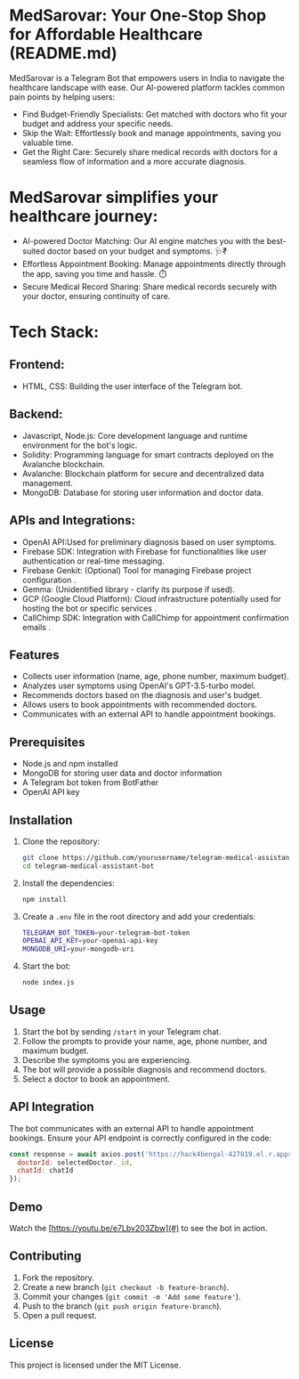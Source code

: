 # MedSarovar: Your One-Stop Shop for Affordable Healthcare (README.md)

MedSarovar is a Telegram Bot that empowers users in India to navigate the healthcare landscape with ease. Our AI-powered platform tackles common pain points by helping users:
 - Find Budget-Friendly Specialists: Get matched with doctors who fit your budget and address your specific needs.
 - Skip the Wait: Effortlessly book and manage appointments, saving you valuable time.
 - Get the Right Care: Securely share medical records with doctors for a seamless flow of information and a more accurate diagnosis.

# MedSarovar simplifies your healthcare journey:
 - AI-powered Doctor Matching: Our AI engine matches you with the best-suited doctor based on your budget and symptoms. 🩺₹
 - Effortless Appointment Booking: Manage appointments directly through the app, saving you time and hassle. ⏱️
 - Secure Medical Record Sharing: Share medical records securely with your doctor, ensuring continuity of care.

# Tech Stack:
## Frontend:
 - HTML, CSS: Building the user interface of the Telegram bot.
## Backend:
 - Javascript, Node.js: Core development language and runtime environment for the bot's logic.
 - Solidity: Programming language for smart contracts deployed on the Avalanche blockchain.
 - Avalanche: Blockchain platform for secure and decentralized data management.
 - MongoDB: Database for storing user information and doctor data.
## APIs and Integrations:
 - OpenAI API:Used for preliminary diagnosis based on user symptoms.
 - Firebase SDK: Integration with Firebase for functionalities like user authentication or real-time messaging.
 - Firebase Genkit: (Optional) Tool for managing Firebase project configuration .
 - Gemma: (Unidentified library - clarify its purpose if used).
 - GCP (Google Cloud Platform): Cloud infrastructure potentially used for hosting the bot or specific services .
 - CallChimp SDK: Integration with CallChimp for appointment confirmation emails .

## Features

- Collects user information (name, age, phone number, maximum budget).
- Analyzes user symptoms using OpenAI's GPT-3.5-turbo model.
- Recommends doctors based on the diagnosis and user's budget.
- Allows users to book appointments with recommended doctors.
- Communicates with an external API to handle appointment bookings.

## Prerequisites

- Node.js and npm installed
- MongoDB for storing user data and doctor information
- A Telegram bot token from BotFather
- OpenAI API key

## Installation

1. Clone the repository:
   ```sh
   git clone https://github.com/yourusername/telegram-medical-assistant-bot.git
   cd telegram-medical-assistant-bot
   ```

2. Install the dependencies:
   ```sh
   npm install
   ```

3. Create a `.env` file in the root directory and add your credentials:
   ```sh
   TELEGRAM_BOT_TOKEN=your-telegram-bot-token
   OPENAI_API_KEY=your-openai-api-key
   MONGODB_URI=your-mongodb-uri
   ```

4. Start the bot:
   ```sh
   node index.js
   ```

## Usage

1. Start the bot by sending `/start` in your Telegram chat.
2. Follow the prompts to provide your name, age, phone number, and maximum budget.
3. Describe the symptoms you are experiencing.
4. The bot will provide a possible diagnosis and recommend doctors.
5. Select a doctor to book an appointment.

## API Integration

The bot communicates with an external API to handle appointment bookings. Ensure your API endpoint is correctly configured in the code:
   ```javascript
   const response = await axios.post('https://hack4bengal-427819.el.r.appspot.com/call', {
     doctorId: selectedDoctor._id,
     chatId: chatId
   });
   ```

## Demo

Watch the [https://youtu.be/e7Lbv203Zbw](#) to see the bot in action.

## Contributing

1. Fork the repository.
2. Create a new branch (`git checkout -b feature-branch`).
3. Commit your changes (`git commit -m 'Add some feature'`).
4. Push to the branch (`git push origin feature-branch`).
5. Open a pull request.

## License

This project is licensed under the MIT License.

